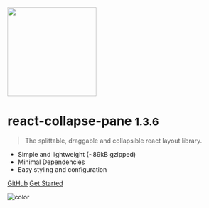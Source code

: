 <!-- _coverpage.md -->

<img src="icon.svg" width="200"/>

# react-collapse-pane <small>1.3.6</small>

> The splittable, draggable and collapsible react layout library.

- Simple and lightweight (~89kB gzipped)
- Minimal Dependencies
- Easy styling and configuration

[GitHub](https://github.com/b-zurg/react-collapse-pane/)
[Get Started](/?id=react-collapse-pane)

![color](#2E2E2E)
